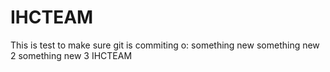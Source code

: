IHCTEAM
=======
This is test to make sure git is commiting
o: 
something new
something new 2
something new 3
IHCTEAM